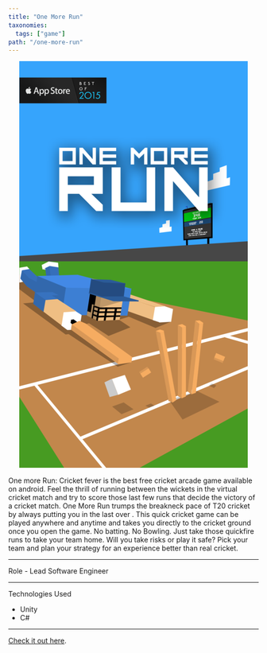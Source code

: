 ```yaml
---
title: "One More Run"
taxonomies:
  tags: ["game"]
path: "/one-more-run"
---
```


<center><img src="/images/omr2.png"/></center>

One more Run: Cricket fever is the best free cricket arcade game available on android. Feel the thrill of running between the wickets in the virtual cricket match and try to score those last few runs that decide the victory of a cricket match. One More Run trumps the breakneck pace of T20 cricket by always putting you in the last over . This quick cricket game can be played anywhere and anytime and takes you directly to the cricket ground once you open the game. No batting. No Bowling. Just take those quickfire runs to take your team home. Will you take risks or play it safe? Pick your team and plan your strategy for an experience better than real cricket.

---
Role - Lead Software Engineer

---

Technologies Used

- Unity
- C#

---

[Check it out here](https://play.google.com/store/apps/details?id=com.supersike.omar&hl=en).
